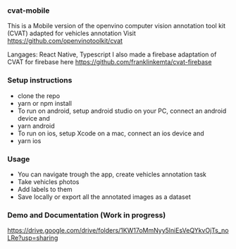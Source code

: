 ### cvat-mobile

This is a Mobile version of the openvino computer vision annotation tool kit (CVAT) adapted for vehicles annotation
Visit https://github.com/openvinotoolkit/cvat

Langages: React Native, Typescript
I also made a firebase adaptation of CVAT for firebase here
https://github.com/franklinkemta/cvat-firebase

### Setup instructions
- clone the repo
- yarn or npm install
- To run on android, setup android studio on your PC, connect an android device and
- yarn android
- To run on ios, setup Xcode on a mac, connect an ios device and
- yarn ios

### Usage
- You can navigate trough the app, create vehicles annotation task
- Take vehicles photos
- Add labels to them
- Save locally or export all the annotated images as a dataset

### Demo and Documentation (Work in progress)
https://drive.google.com/drive/folders/1KW17oMmNyy5lniEsVeQYkvOjTs_noLRe?usp=sharing
